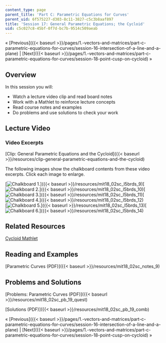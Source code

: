 ```yaml
---
content_type: page
parent_title: 'Part C: Parametric Equations for Curves'
parent_uid: 6f575227-d303-8c11-3827-c5c3b8aaf897
title: 'Session 17: General Parametric Equations; the Cycloid'
uid: c5c027c8-45bf-0f7d-bc7b-9514c509aeab
---
```


« [Previous]({{< baseurl >}}/pages/1.-vectors-and-matrices/part-c-parametric-equations-for-curves/session-16-intersection-of-a-line-and-a-plane) | [Next]({{< baseurl >}}/pages/1.-vectors-and-matrices/part-c-parametric-equations-for-curves/session-18-point-cusp-on-cycloid) »

Overview
--------

In this session you will:

*   Watch a lecture video clip and read board notes
*   Work with a Mathlet to reinforce lecture concepts
*   Read course notes and examples
*   Do problems and use solutions to check your work

Lecture Video
-------------

### Video Excerpts

[Clip: General Parametric Equations and the Cycloid]({{< baseurl >}}/resources/clip-general-parametric-equations-and-the-cycloid)

The following images show the chalkboard contents from these video excerpts. Click each image to enlarge.

[![Chalkboard 1.](BASEURL_PLACEHOLDER/resources/mit18_02sc_l5brds_9a)]({{< baseurl >}}/resources/mit18_02sc_l5brds_9)[![Chalkboard 2.](BASEURL_PLACEHOLDER/resources/mit18_02sc_l5brds_10a)]({{< baseurl >}}/resources/mit18_02sc_l5brds_10)[![Chalkboard 3.](BASEURL_PLACEHOLDER/resources/mit18_02sc_l5brds_11a)]({{< baseurl >}}/resources/mit18_02sc_l5brds_11)[![Chalkboard 4.](BASEURL_PLACEHOLDER/resources/mit18_02sc_l5brds_12a)]({{< baseurl >}}/resources/mit18_02sc_l5brds_12)  
[![Chalkboard 5.](BASEURL_PLACEHOLDER/resources/mit18_02sc_l5brds_13a)]({{< baseurl >}}/resources/mit18_02sc_l5brds_13)[![Chalkboard 6.](BASEURL_PLACEHOLDER/resources/mit18_02sc_l5brds_14a)]({{< baseurl >}}/resources/mit18_02sc_l5brds_14)

Related Resources
-----------------

[Cycloid Mathlet](/ans7870/18/18.02SC/f10/mathlets/wheel.html "Open in a new window.")

Reading and Examples
--------------------

[Parametric Curves (PDF)]({{< baseurl >}}/resources/mit18_02sc_notes_9)

Problems and Solutions
----------------------

[Problems: Parametric Curves (PDF)]({{< baseurl >}}/resources/mit18_02sc_pb_19_quest)

[Solutions (PDF)]({{< baseurl >}}/resources/mit18_02sc_pb_19_comb)

« [Previous]({{< baseurl >}}/pages/1.-vectors-and-matrices/part-c-parametric-equations-for-curves/session-16-intersection-of-a-line-and-a-plane) | [Next]({{< baseurl >}}/pages/1.-vectors-and-matrices/part-c-parametric-equations-for-curves/session-18-point-cusp-on-cycloid) »